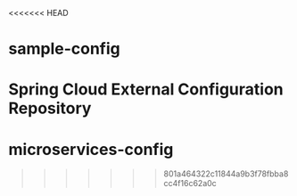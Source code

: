 <<<<<<< HEAD
# sample-config
Spring Cloud External Configuration Repository
=======
# microservices-config
>>>>>>> 801a464322c11844a9b3f78fbba8cc4f16c62a0c
